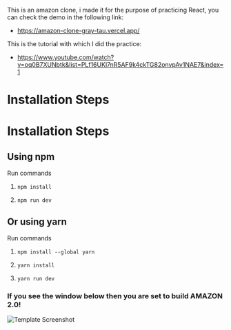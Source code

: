 This is an amazon clone, i made it for the purpose of practicing React, you can check the demo in the following link:
- https://amazon-clone-gray-tau.vercel.app/

This is the tutorial with which I did the practice:
- https://www.youtube.com/watch?v=oq0B7XUNbtk&list=PLf16UKl7nR5AF9k4ckTG82onvpAv1NAE7&index=1

# Installation Steps


# Installation Steps



## Using npm

Run commands

1) ```npm install```


2) ```npm run dev```


## Or using yarn

Run commands 

1) ```npm install --global yarn```

2) ```yarn install```

3) ```yarn run dev```


### If you see the window below then you are set to build AMAZON 2.0!

![Template Screenshot](TemplateScreenshot.jpg?raw=true "Template Screenshot")
